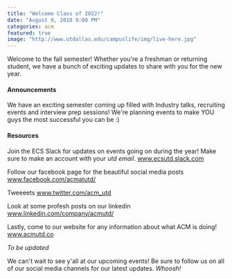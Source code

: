 ```yaml
---
title: "Welcome Class of 2022!"
date: "August 9, 2018 9:00 PM"
categories: acm
featured: true
image: "http://www.utdallas.edu/campuslife/img/live-here.jpg"
---
```


Welcome to the fall semester! Whether you're a freshman or returning student, we have a bunch of exciting updates to share with you for the new year.

<!--more-->

#### Announcements
We have an exciting semester coming up filled with Industry talks, recruiting events and interview prep sessions!
We're planning events to make YOU guys the most successful you can be :) 

#### Resources
Join the ECS Slack for updates on events going on during the year! Make sure to make an account with your *utd email*.
www.ecsutd.slack.com 

Follow our facebook page for the beautiful social media posts
www.facebook.com/acmatutd/

Tweeeets www.twitter.com/acm_utd

Look at some profesh posts on our linkedin
www.linkedin.com/company/acmutd/

Lastly, come to our website for any information about what ACM is doing! 
www.acmutd.co

*To be updated*

We can't wait to see y'all at our upcoming events! 
Be sure to follow us on all of our social media channels for our latest updates. *Whoosh!*
